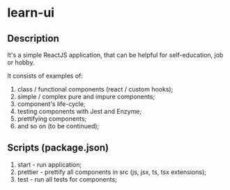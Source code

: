 # learn-ui

## Description

It's a simple ReactJS application, that can be helpful for self-education, job or hobby.

It consists of examples of:
1) class / functional components (react / custom hooks);
2) simple / complex pure and impure components;
3) component's life-cycle;
4) testing components with Jest and Enzyme;
5) prettifying components;
6) and so on (to be continued);

## Scripts (package.json)
1) start - run application;
2) prettier - prettify all components in src (js, jsx, ts, tsx extensions);
3) test - run all tests for components;